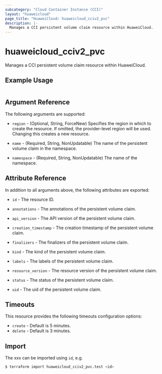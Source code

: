 ```yaml
---
subcategory: "Cloud Container Instance (CCI)"
layout: "huaweicloud"
page_title: "HuaweiCloud: huaweicloud_cciv2_pvc"
description: |-
  Manages a CCI persistent volume claim resource within HuaweiCloud.
---
```


# huaweicloud_cciv2_pvc

Manages a CCI persistent volume claim resource within HuaweiCloud.

## Example Usage

<!-- please add the usage of huaweicloud_cciv2_pvc -->
```hcl

```

## Argument Reference

The following arguments are supported:

* `region` - (Optional, String, ForceNew) Specifies the region in which to create the resource.
  If omitted, the provider-level region will be used.
  Changing this creates a new resource.

* `name` - (Required, String, NonUpdatable) The name of the persistent volume claim in the namespace.

* `namespace` - (Required, String, NonUpdatable) The name of the namespace.

## Attribute Reference

In addition to all arguments above, the following attributes are exported:

* `id` - The resource ID.

* `annotations` - The annotations of the persistent volume claim.

* `api_version` - The API version of the persistent volume claim.

* `creation_timestamp` - The creation timestamp of the persistent volume claim.

* `finalizers` - The finalizers of the persistent volume claim.

* `kind` - The kind of the persistent volume claim.

* `labels` - The labels of the persistent volume claim.

* `resource_version` - The resource version of the persistent volume claim.

* `status` - The status of the persistent volume claim.

* `uid` - The uid of the persistent volume claim.

## Timeouts

This resource provides the following timeouts configuration options:

* `create` - Default is 5 minutes.
* `delete` - Default is 3 minutes.

## Import

The xxx can be imported using `id`, e.g.

```bash
$ terraform import huaweicloud_cciv2_pvc.test <id>
```
